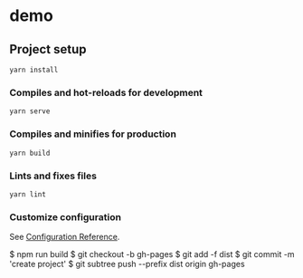 # demo

## Project setup
```
yarn install
```

### Compiles and hot-reloads for development
```
yarn serve
```

### Compiles and minifies for production
```
yarn build
```

### Lints and fixes files
```
yarn lint
```

### Customize configuration
See [Configuration Reference](https://cli.vuejs.org/config/).


$ npm run build
$ git checkout -b gh-pages
$ git add -f dist
$ git commit -m 'create project'
$ git subtree push --prefix dist origin gh-pages
